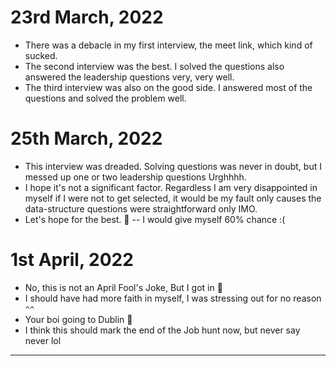 # 23rd March, 2022

- There was a debacle in my first interview, the meet link, which kind of sucked.
- The second interview was the best. I solved the questions also answered the leadership questions very, very well.
- The third interview was also on the good side. I answered most of the questions and solved the problem well.

# 25th March, 2022

- This interview was dreaded. Solving questions was never in doubt, but I messed up one or two leadership questions Urghhhh.
- I hope it's not a significant factor. Regardless I am very disappointed in myself if I were not to get selected, it would be my fault only causes the data-structure questions were straightforward only IMO.
- Let's hope for the best. 🤞 -- I would give myself 60% chance :(

# 1st April, 2022

- No, this is not an April Fool's Joke, But I got in 🎉
- I should have had more faith in myself, I was stressing out for no reason `^^`
- Your boi going to Dublin 💖
- I think this should mark the end of the Job hunt now, but never say never lol

---